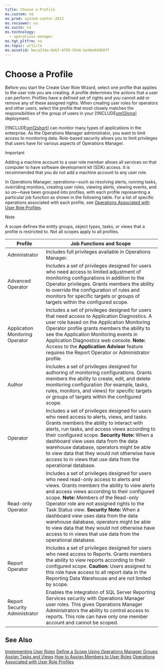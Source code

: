 ```yaml
---
title: Choose a Profile
ms.custom: na
ms.prod: system-center-2012
ms.reviewer: na
ms.suite: na
ms.technology: 
  - operations-manager
ms.tgt_pltfrm: na
ms.topic: article
ms.assetid: beca23da-0eb7-4f85-93a6-be48e0dd68ff
---
```

# Choose a Profile
Before you start the Create User Role Wizard, select one profile that applies to the user role you are creating. A profile determines the actions that a user can perform. Profiles have a defined set of rights and you cannot add or remove any of these assigned rights. When creating user roles for operators and other users, select the profile that most closely matches the responsibilities of the group of users in your [!INCLUDE[om12long](Token/om12long_md.md)] deployment.

[!INCLUDE[om12short](Token/om12short_md.md)] can monitor many types of applications in the enterprise. As the Operations Manager administrator, you want to limit access to monitoring data. Role\-based security allows you to limit privileges that users have for various aspects of Operations Manager.

> [!IMPORTANT]
> Adding a machine account to a user role member allows all services on that computer to have software development kit \(SDK\) access. It is recommended that you do not add a machine account to any user role.

In Operations Manager, operations—such as resolving alerts, running tasks, overriding monitors, creating user roles, viewing alerts, viewing events, and so on—have been grouped into profiles, with each profile representing a particular job function as shown in the following table. For a list of specific operations associated with each profile, see [Operations Associated with User Role Profiles](Operations-Associated-with-User-Role-Profiles.md).

> [!NOTE]
> A scope defines the entity groups, object types, tasks, or views that a profile is restricted to. Not all scopes apply to all profiles.

|Profile|Job Functions and Scope|
|-----------|---------------------------|
|Administrator|Includes full privileges available in Operations Manager.|
|Advanced Operator|Includes a set of privileges designed for users who need access to limited adjustment of monitoring configurations in addition to the Operator privileges. Grants members the ability to override the configuration of rules and monitors for specific targets or groups of targets within the configured scope.|
|Application Monitoring Operator|Includes a set of privileges designed for users that need access to Application Diagnostics. A user role based on the Application Monitoring Operator profile grants members the ability to see the Application Monitoring events in Application Diagnostics web console. **Note:** Access to the **Application Advisor** feature requires the Report Operator or Administrator profile.|
|Author|Includes a set of privileges designed for authoring of monitoring configurations. Grants members the ability to create, edit, and delete monitoring configuration \(for example, tasks, rules, monitors, and views\) for specific targets or groups of targets within the configured scope.|
|Operator|Includes a set of privileges designed for users who need access to alerts, views, and tasks. Grants members the ability to interact with alerts, run tasks, and access views according to their configured scope. **Security Note:** When a dashboard view uses data from the data warehouse database, operators might be able to view data that they would not otherwise have access to in views that use data from the operational database.|
|Read\-only Operator|Includes a set of privileges designed for users who need read\-only access to alerts and views. Grants members the ability to view alerts and access views according to their configured scope. **Note:** Members of the Read\-only Operator role are not assigned rights to the Task Status view. **Security Note:** When a dashboard view uses data from the data warehouse database, operators might be able to view data that they would not otherwise have access to in views that use data from the operational database.|
|Report Operator|Includes a set of privileges designed for users who need access to Reports. Grants members the ability to view reports according to their configured scope. **Caution:** Users assigned to this role have access to all report data in the Reporting Data Warehouse and are not limited by scope.|
|Report Security Administrator|Enables the integration of SQL Server Reporting Services security with Operations Manager user roles. This gives Operations Manager Administrators the ability to control access to reports. This role can have only one member account and cannot be scoped.|

## See Also
[Implementing User Roles](Implementing-User-Roles.md)
[Define a Scope Using Operations Manager Groups](Define-a-Scope-Using-Operations-Manager-Groups.md)
[Assign Tasks and Views](Assign-Tasks-and-Views.md)
[How to Assign Members to User Roles](How-to-Assign-Members-to-User-Roles.md)
[Operations Associated with User Role Profiles](Operations-Associated-with-User-Role-Profiles.md)


